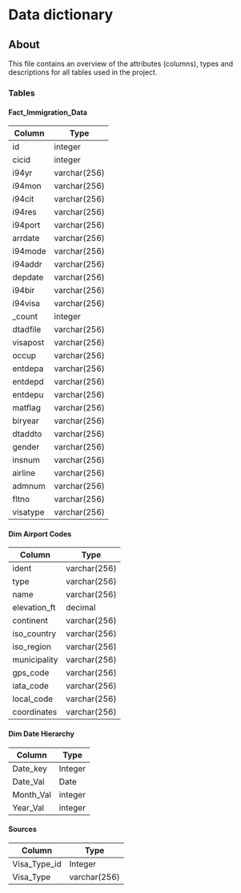 # Data dictionary

## About
This file contains an overview of the attributes (columns), types and descriptions for all tables used in the project.

### Tables

#### Fact_Immigration_Data

|Column|Type|
|-------|----|
|id	    |integer
|cicid	|integer
|i94yr	|varchar(256)
|i94mon	|varchar(256)
|i94cit	|varchar(256)
|i94res	|varchar(256)
|i94port	|varchar(256)
|arrdate	|varchar(256)
|i94mode	|varchar(256)
|i94addr	|varchar(256)
|depdate	|varchar(256)
|i94bir	|varchar(256)
|i94visa	|varchar(256)
|_count	|integer
|dtadfile	|varchar(256)
|visapost	|varchar(256)
|occup	|varchar(256)
|entdepa	|varchar(256)
|entdepd	|varchar(256)
|entdepu	|varchar(256)
|matflag	|varchar(256)
|biryear	|varchar(256)
|dtaddto	|varchar(256)
|gender	|varchar(256)
|insnum	|varchar(256)
|airline	|varchar(256)
|admnum	|varchar(256)
|fltno	|varchar(256)
|visatype|	varchar(256)

#### Dim Airport Codes

| Column | Type | 
| --- | --- |
| ident | varchar(256) | 
| type | varchar(256) | 
| name | varchar(256) | 
| elevation_ft | decimal | 
| continent | varchar(256) | 
| iso_country | varchar(256) | 
| iso_region | varchar(256) | 
| municipality | varchar(256) | 
| gps_code | varchar(256) | 
| iata_code | varchar(256) | 
| local_code | varchar(256) | 
| coordinates | varchar(256) |

#### Dim Date Hierarchy

| Column | Type | 
| --- | --- | 
Date_key | Integer | 
Date_Val | Date | 
Month_Val | integer | 
Year_Val | integer |

#### Sources

| Column | Type |
| --- | --- | 
Visa_Type_id | Integer | 
Visa_Type | varchar(256) |

